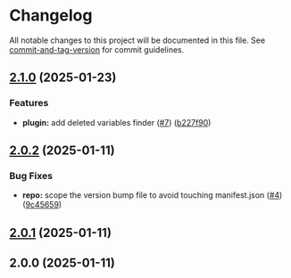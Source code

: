 # Changelog

All notable changes to this project will be documented in this file. See [commit-and-tag-version](https://github.com/absolute-version/commit-and-tag-version) for commit guidelines.

## [2.1.0](https://github.com/katsele/nova-variable-finder/compare/v2.0.2...v2.1.0) (2025-01-23)


### Features

* **plugin:** add deleted variables finder ([#7](https://github.com/katsele/nova-variable-finder/issues/7)) ([b227f90](https://github.com/katsele/nova-variable-finder/commit/b227f9098a4a7081c18fe469a96003227b996d2d))

## [2.0.2](https://github.com/katsele/nova-variable-finder/compare/v2.0.1...v2.0.2) (2025-01-11)


### Bug Fixes

* **repo:** scope the version bump file to avoid touching manifest.json ([#4](https://github.com/katsele/nova-variable-finder/issues/4)) ([9c45659](https://github.com/katsele/nova-variable-finder/commit/9c4565952b3e889389be024239de642706226009))

## [2.0.1](https://github.com/katsele/nova-variable-finder/compare/v2.0.0...v2.0.1) (2025-01-11)

## 2.0.0 (2025-01-11)

